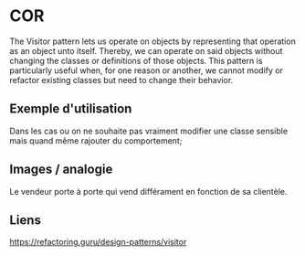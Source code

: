 ﻿# COR
The Visitor pattern lets us operate on objects by representing that operation as an object unto itself. 
Thereby, we can operate on said objects without changing the classes or definitions of those objects. 
This pattern is particularly useful when, for one reason or another, 
we cannot modify or refactor existing classes but need to change their behavior.

## Exemple d'utilisation
Dans les cas ou on ne souhaite pas vraiment modifier une classe sensible mais quand même rajouter
du comportement;

## Images / analogie
Le vendeur porte à porte qui vend différament en fonction de sa clientèle. 

## Liens

https://refactoring.guru/design-patterns/visitor
